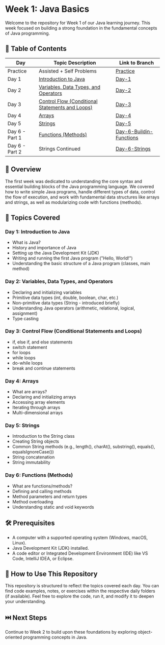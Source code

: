 # Week 1: Java Basics

Welcome to the repository for Week 1 of our Java learning journey. This week focused on
building a strong foundation in the fundamental concepts of Java programming.

## 📑 Table of Contents
| Day | Topic Description | Link to Branch |
|-----|--------------------|----------------|
| Practice | Assisted + Self Problems | [Practice](https://github.com/Sandhiya-1718/Week01-Core-Programming/tree/Practice) |
| Day 1  | [Introduction to Java](#day-1-introduction-to-java) | [Day-1](https://github.com/Sandhiya-1718/Week01-Core-Programming/tree/Day-1) |
| Day 2  | [Variables, Data Types, and Operators](#day-2-variables-data-types-and-operators) | [Day-2](https://github.com/Sandhiya-1718/Week01-Core-Programming/tree/Day-2) |
| Day 3  | [Control Flow (Conditional Statements and Loops)](#day-3-control-flow-conditional-statements-and-loops) | [Day-3](https://github.com/Sandhiya-1718/Week01-Core-Programming/tree/Day-3) |
| Day 4  | [Arrays](#day-4-arrays) | [Day-4](https://github.com/Sandhiya-1718/Week01-Core-Programming/tree/Day-4) |
| Day 5  | [Strings](#day-5-strings) | [Day-5](https://github.com/Sandhiya-1718/Week01-Core-Programming/tree/Day-5) |
| Day 6 - Part 1 | [Functions (Methods)](#day-6-functions-methods)| [Day-6-Buildin-Functions](https://github.com/Sandhiya-1718/Week01-Core-Programming/tree/Day-6-Buildin-Functions) |
| Day 6 - Part 2 | Strings Continued | [Day-6-Strings](https://github.com/Sandhiya-1718/Week01-Core-Programming/tree/Day-6-Strings) |

## 🧠 Overview
The first week was dedicated to understanding the core syntax and essential building blocks of
the Java programming language. We covered how to write simple Java programs, handle
different types of data, control the flow of execution, and work with fundamental data structures
like arrays and strings, as well as modularizing code with functions (methods).

## 📘 Topics Covered

### Day 1: Introduction to Java
- What is Java?
- History and importance of Java
- Setting up the Java Development Kit (JDK)
- Writing and running the first Java program ("Hello, World!")
- Understanding the basic structure of a Java program (classes, main method)

### Day 2: Variables, Data Types, and Operators
- Declaring and initializing variables
- Primitive data types (int, double, boolean, char, etc.)
- Non-primitive data types (String - introduced briefly)
- Understanding Java operators (arithmetic, relational, logical, assignment)
- Type casting

### Day 3: Control Flow (Conditional Statements and Loops)
- if, else if, and else statements
- switch statement
- for loops
- while loops
- do-while loops
- break and continue statements

### Day 4: Arrays
- What are arrays?
- Declaring and initializing arrays
- Accessing array elements
- Iterating through arrays
- Multi-dimensional arrays

### Day 5: Strings
- Introduction to the String class
- Creating String objects
- Common String methods (e.g., length(), charAt(), substring(), equals(), equalsIgnoreCase())
- String concatenation
- String immutability

### Day 6: Functions (Methods)
- What are functions/methods?
- Defining and calling methods
- Method parameters and return types
- Method overloading
- Understanding static and void keywords

## 🛠️ Prerequisites
- A computer with a supported operating system (Windows, macOS, Linux).
- Java Development Kit (JDK) installed.
- A code editor or Integrated Development Environment (IDE) like VS Code, IntelliJ IDEA, or Eclipse.

## 📂 How to Use This Repository
This repository is structured to reflect the topics covered each day. You can find code examples,
notes, or exercises within the respective daily folders (if available). Feel free to explore the
code, run it, and modify it to deepen your understanding.

## ⏭️ Next Steps
Continue to Week 2 to build upon these foundations by exploring object-oriented programming concepts in Java.
